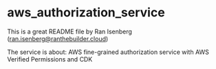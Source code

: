 # aws_authorization_service
This is a great README file by Ran Isenberg (ran.isenberg@ranthebuilder.cloud)


The service is about:
AWS fine-grained authorization service with AWS Verified Permissions and CDK
